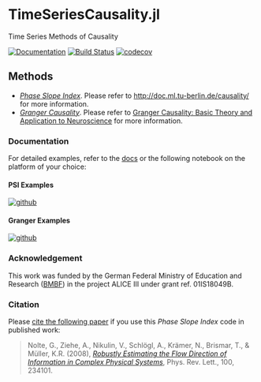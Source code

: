 # TimeSeriesCausality.jl
Time Series Methods of Causality

[![Documentation](https://github.com/ssnio/TimeSeriesCausality.jl/actions/workflows/docwork.yml/badge.svg)](https://github.com/ssnio/TimeSeriesCausality.jl/actions/workflows/docwork.yml)
[![Build Status](https://github.com/ssnio/TimeSeriesCausality.jl/workflows/CI/badge.svg)](https://ssnio.github.io/TimeSeriesCausality.jl/actions)
[![codecov](https://codecov.io/gh/ssnio/TimeSeriesCausality.jl/branch/main/graph/badge.svg?token=LLiAXJ5xZN)](https://codecov.io/gh/ssnio/TimeSeriesCausality.jl)

## Methods
* [*Phase Slope Index*](http://link.aps.org/abstract/PRL/v100/e234101). Please refer to http://doc.ml.tu-berlin.de/causality/ for more information.
* [*Granger Causality*](https://doi.org/10.2307/1912791). Please refer to [Granger Causality: Basic Theory and
Application to Neuroscience](https://doi.org/10.1002/9783527609970.ch17) for more information.

### Documentation
For detailed examples, refer to the [docs](https://ssnio.github.io/TimeSeriesCausality.jl/dev/generated/examples/) or the following notebook on the platform of your choice:

#### PSI Examples
[![github](https://img.shields.io/badge/render-GitHub%20notebook-blue)](https://github.com/ssnio/PhaseSlopeIndex.jl/blob/gh-pages/dev/generated/psi_examples.ipynb)

#### Granger Examples
[![github](https://img.shields.io/badge/render-GitHub%20notebook-blue)](https://github.com/ssnio/PhaseSlopeIndex.jl/blob/gh-pages/dev/generated/granger_examples.ipynb)

### Acknowledgement
This work was funded by the German Federal Ministry of Education and Research ([BMBF](https://www.bmbf.de/)) in the project ALICE III under grant ref. 01IS18049B.

### Citation
Please [cite the following paper](https://github.com/ssnio/TimeSeriesCausality.jl/blob/master/citation.bib) if you use this *Phase Slope Index* code in published work:
> Nolte, G., Ziehe, A., Nikulin, V., Schlögl, A., Krämer, N., Brismar, T., & Müller, K.R. (2008), *[Robustly Estimating the Flow Direction of Information in Complex Physical Systems](http://link.aps.org/abstract/PRL/v100/e234101)*, Phys. Rev. Lett., 100, 234101. 
